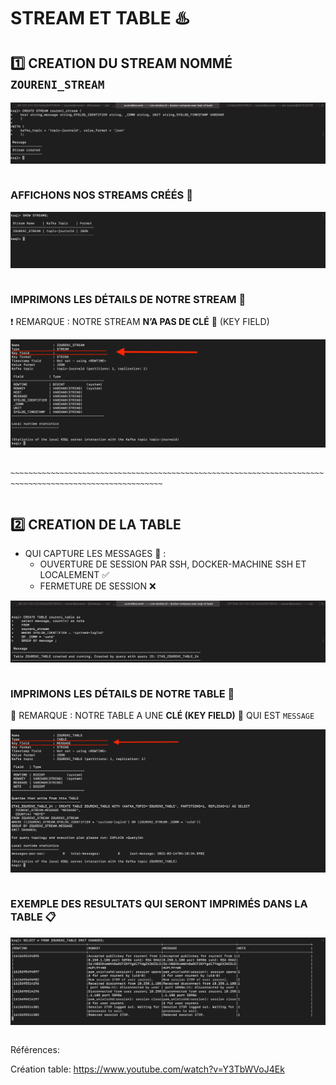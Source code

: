 # STREAM ET TABLE :hotsprings:

## :one: CREATION DU STREAM NOMMÉ `ZOURENI_STREAM`

![image](images/ZOURENI_STREAM.png)
```
```

### AFFICHONS NOS STREAMS CRÉÉS :page_facing_up:

![image](images/STREAMS.png)
```
```

### IMPRIMONS LES DÉTAILS DE NOTRE STREAM :page_with_curl:

:heavy_exclamation_mark: REMARQUE : NOTRE STREAM **N’A PAS DE CLÉ** :key: (KEY FIELD)

![image](images/DESCRIBE_STREAM.png)
```
```

`~~~~~~~~~~~~~~~~~~~~~~~~~~~~~~~~~~~~~~~~~~~~~~~~~~~~~~~~~~~~~~~~~~~~~~~~~~~~~~~~~~~~~~~~~~~~~~~~~~~~~~~~`
```
```

## :two: CREATION DE LA TABLE 

- QUI CAPTURE LES MESSAGES :incoming_envelope: :
   - OUVERTURE DE SESSION PAR SSH, DOCKER-MACHINE SSH ET LOCALEMENT :white_check_mark:
   - FERMETURE DE SESSION :x:

![image](images/ZOURENI_TABLE.png)
```
```

### IMPRIMONS LES DÉTAILS DE NOTRE TABLE :page_with_curl:

:rotating_light: REMARQUE : NOTRE TABLE A UNE **CLÉ (KEY FIELD)** :key: QUI EST `MESSAGE`

![image](images/DESCRIBE_TABLE.png)
```
```
### EXEMPLE DES RESULTATS QUI SERONT IMPRIMÉS DANS LA TABLE :clipboard:

![image](images/RESULTAT_TABLE.png)
```
```

Références:

Création table: https://www.youtube.com/watch?v=Y3TbWVoJ4Ek

